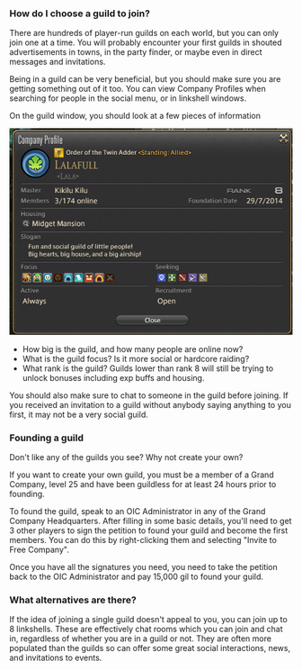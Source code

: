 ### How do I choose a guild to join?

There are hundreds of player-run guilds on each world, but you can only join one at a time. You will probably encounter your first guilds in shouted advertisements in towns, in the party finder, or maybe even in direct messages and invitations.

Being in a guild can be very beneficial, but you should make sure you are getting something out of it too. You can view Company Profiles when searching for people in the social menu, or in linkshell windows.

On the guild window, you should look at a few pieces of information

![A sample guild](../img/guild.png)

- How big is the guild, and how many people are online now?
- What is the guild focus? Is it more social or hardcore raiding?
- What rank is the guild? Guilds lower than rank 8 will still be trying to unlock bonuses including exp buffs and housing.

You should also make sure to chat to someone in the guild before joining. If you received an invitation to a guild without anybody saying anything to you first, it may not be a very social guild.

### Founding a guild

Don't like any of the guilds you see? Why not create your own?

If you want to create your own guild, you must be a member of a Grand Company, level 25 and have been guildless for at least 24 hours prior to founding.

To found the guild, speak to an OIC Administrator in any of the Grand Company Headquarters. After filling in some basic details, you'll need to get 3 other players to sign the petition to found your guild and become the first members. You can do this by right-clicking them and selecting "Invite to Free Company".

Once you have all the signatures you need, you need to take the petition back to the OIC Administrator and pay 15,000 gil to found your guild.

### What alternatives are there?

If the idea of joining a single guild doesn't appeal to you, you can join up to 8 linkshells. These are effectively chat rooms which you can join and chat in, regardless of whether you are in a guild or not. They are often more populated than the guilds so can offer some great social interactions, news, and invitations to events.